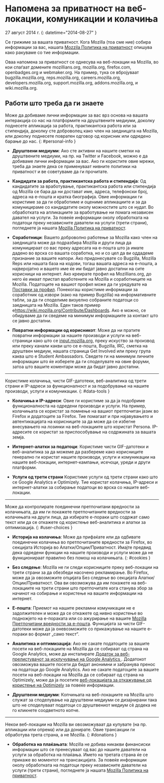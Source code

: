 # Напомена за приватност на веб-локации, комуникации и колачиња

27 август 2014 г.
{: datetime="2014-08-27" }

Се грижиме за вашата приватност. Кога Mozilla (тоа сме ние) собира информации за вас, нашата [Mozzila Политика на приватност](https://www.mozilla.org/privacy/) опишува како ракуваме со тие информации.

Оваа напомена за приватност се однесува на веб-локации на Mozilla, во кои спаѓаат домените mozillians.org, mozilla.org, firefox.com, openbadges.org и webmaker.org. На пример, тука се вбројуваат bugzilla.mozilla.org, reps.mozilla.org, careers.mozilla.org, developers.mozilla.org, support.mozilla.org, addons.mozilla.org, и wiki.mozilla.org.

## Работи што треба да ги знаете

Може да добиваме лични информации за вас врз основа на вашата интеракција со нас на платформите на друштвените медиуми, доколку поднесете апликација за работа, практикантска работа или за стипендија, доколку сте доброволец како член на заедницата на Mozilla, или доколку поднесете повратен одговор од корисник или одредено барање до нас.
{: #personal-info }

* **Друштвени медиуми**: Ако сте активни на нашите сметки на друштвените медиуми, на пр. на Twitter и Facebook, можно е да добиваме лични информации за вас. Ако ги користите овие мрежи, треба да знаете дека се применуваат нивните политики на приватност и ве советуваме да ги прочитате.

* **Кандидати за работа, практикантска работа и стипендија**: Од кандидатите за вработување, практикантска работа или стипендија од Mozilla се бара да ни достават име, адреса, телефонски број, адреса на е-пошта и кратка биографија. Овие информации ги користиме за да ги обработиме и оцениме апликациите и за да комуницираме со кандидатите околу можностите што се нудат. Во обработката на апликациите за вработување ни помага независен давател на услуги. За повеќе информации околу обработката на податоци преку независните даватели на услуги (трети страни), погледнете ја нашата [Mozilla Политика на приватност](https://www.mozilla.org/privacy/).

* **Соработници**: Вашето доброволно работење за Mozilla како член на заедницата може да подразбира Mozilla и други лица да комуницираат со вас преку адресата на е-пошта што ја имате дадено во врска со вашата соработка, но и со цел да ви оддадеме признание за вашите напори. Ако придонесувате со Bugzilla, Mozilla Reps или нашата база на кодови, тогаш вашата адреса на е-пошта, а најверојатно и вашето име ќе им бидат јавно достапни на сите корисници на интернет. Ако креирате профил на Mozillians.org, до него ќе имаат пристап вработените на Mozilla и соработниците на Mozilla. Податоците на вашиот профил може да ги уредувате на [Поставки за профил](https://mozillians.org/user/edit). Понекогаш користиме информации за соработник од извори (како на пример Bugzilla) на информативните табли, за да ги споделиме визуелно собраните податоци со заедницата на Mozilla. Еден таков пример е<https://wiki.mozilla.org/Contribute/Dashboards>. Ако е можно, се обидуваме да ги сведеме на минимум информациите за контакт што се јавно достапни.

* **Повратни информации од корисникот**:  Може да ни пратите повратни информации за нашите производи и услуги на веб-страници како што се [input.mozilla.org](https://input.mozilla.org/), преку искуство за производ или преку канали какви што се е-пошта, Bugzilla, IRC, сметка на друштвен медиум, нашата страница Get Involved или преку група каква што е Student Ambassadors. Сведете ги на минимум личните информации што ќе изберете да ги споделувате на овие форуми, затоа што вашите коментари може да бидат јавно достапни.

---------------------------------------

Користиме колачиња, чисти GIF-датотеки, веб-аналитика од трети страни и IP-адреси за функционалност и за подобрување на нашите производи, услуги и комуникации. 
{: #data-tools }

* **Колачиња и IP-адреси**: Овие ги користиме за да ја подобриме функционалноста на одредени производи и услуги. На пример, колачињата се користат за помнење на вашиот претпочитан јазик во Firefox и додатоците за Firefox. Тие помагаат и при најавувањето и автентикацијата на корисниците за да може да се избегне внесувањето на лозинки на веб-локациите што користат Persona.  IP-адресите се користат за приспособување на содржината за вашата земја.

* **Интернет-алатки за податоци**: Користиме чисти GIF-датотеки и веб-аналитика за да можеме да разбереме како корисниците генерално ги користат нашите производи, услуги и комуникации на нашите веб-локации, интернет-кампањи, исечоци, уреди и други платформи. 

* **Услуги од трети страни** Користиме услуги од трети страни како што се Google Analytics и Optimizely.  Тие користат колачиња, IP-адреси и интернет-алатки за собирање податоци во врска со нашите веб-локации.  

---------------------------------------

Може да контролирате поединечни претпочитани вредности за колачињата, да им ги покажете претпочитаните вредности за колачињата на други лица, да избирате е-пораки што содржат само текст или да се откажете од користење веб-аналитика и алатки за оптимизација. 
{: #user-choices }

* **Историја на колачиња**: Може да прифаќате или да одбивате поединечни колачиња во претпочитаните вредности за Firefox, во секцијата Историја во Алатки/Опции/Приватност. Имајте предвид дека одредени функции на нашите производи и услуги може да не функционираат правилно без помош на колачињата.
{: #cookies }

* **Без следење**: Mozilla не ги следи корисниците преку веб-локации на трети страни за да обезбеди насочено рекламирање.  Во Firefox, може да ја овозможите опцијата Без следење во секцијата Алатки/Опции/Приватност. Ова ви овозможува да им покажете на веб-локациите на трети страни што претпочитате кога станува збор за начинот на собирање и користење на вашите информации на интернет.  

* **Е-пошта**: Приемот на нашите рекламни комуникации не е задолжителен и може да се откажете од нивно користење во подножјето на е-пораката или со ажурирање на вашите [Mozilla Претпочитани вредности за е-пошта](https://www.mozilla.org/newsletter/recovery/). Функцијата за чисти GIF-датотеки може да ја оневозможите со прикажување на нашите е-пораки во формат „само текст“.  

* **Аналитика и оптимизација**: Ако не сакате податоците за вашите посети на веб-локациите на Mozilla да се собираат од страна на Google Analytics, може да инсталирате [Додаток за веб-прелистувачот за исклучување на Google Analytics ](https://tools.google.com/dlpage/gaoptout). Додатокот овозможува вашите посети да бидат анонимни и забранува пренос на податоци до Google Analytics.
Ако не сакате податоците за вашите посети на веб-локации на Mozilla да се собираат од страна на Optimizely, може да ја посетите [веб-локацијата за откажување од користење на Optimizely](https://www.optimizely.com/opt_out) за повеќе информации. 

* **Друштвени медиуми**: Копчињата на веб-локациите на Mozilla што служат за споделување на друштвени медиуми се дизајнирани така што не споделуваат податоци со друштвениот медиум сѐ додека не го кликнете соодветното копче.

---------------------------------------

Некои веб-локации на Mozilla ви овозможуваат да купувате (на пр. апликации или опрема) или да донирате. Овие трансакции ги обработува трета страна, а не Mozilla. 
{: #donations }

* **Обработка на плаќањата**:   Mozilla не добива никакви финансиски информации што се пренесуваат од вас до нашите даватели на услуги за обработка на плаќања. Името на третата страна ќе се прикаже во моментот на трансакцијата.  За повеќе информации околу обработката на податоци преку независните даватели на услуги (трети страни), погледнете ја нашата [Mozilla Политика на приватност](https://www.mozilla.org/privacy/).  
